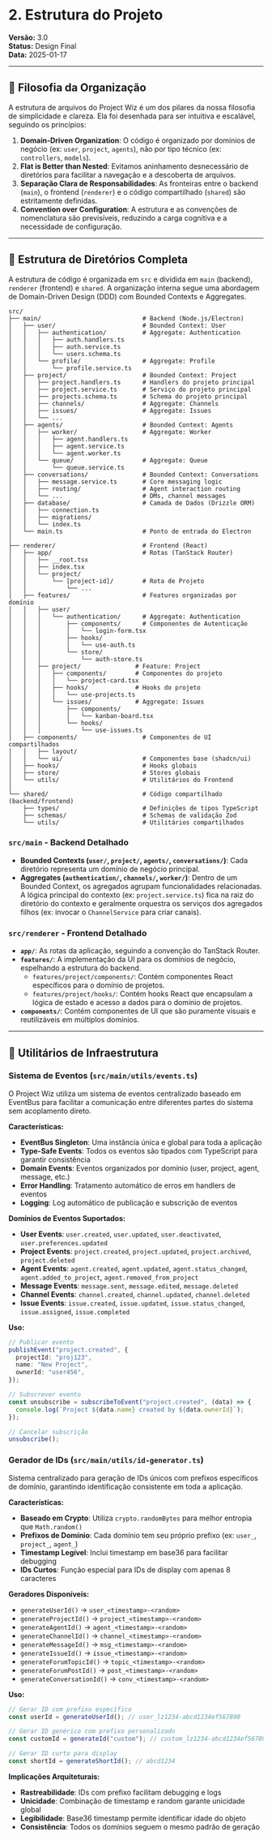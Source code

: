 # 2. Estrutura do Projeto

**Versão:** 3.0  
**Status:** Design Final  
**Data:** 2025-01-17

---

## 🎯 Filosofia da Organização

A estrutura de arquivos do Project Wiz é um dos pilares da nossa filosofia de simplicidade e clareza. Ela foi desenhada para ser intuitiva e escalável, seguindo os princípios:

1.  **Domain-Driven Organization**: O código é organizado por domínios de negócio (ex: `user`, `project`, `agents`), não por tipo técnico (ex: `controllers`, `models`).
2.  **Flat is Better than Nested**: Evitamos aninhamento desnecessário de diretórios para facilitar a navegação e a descoberta de arquivos.
3.  **Separação Clara de Responsabilidades**: As fronteiras entre o backend (`main`), o frontend (`renderer`) e o código compartilhado (`shared`) são estritamente definidas.
4.  **Convention over Configuration**: A estrutura e as convenções de nomenclatura são previsíveis, reduzindo a carga cognitiva e a necessidade de configuração.

---

## 📁 Estrutura de Diretórios Completa

A estrutura de código é organizada em `src` e dividida em `main` (backend), `renderer` (frontend) e `shared`. A organização interna segue uma abordagem de Domain-Driven Design (DDD) com Bounded Contexts e Aggregates.

```
src/
├── main/                            # Backend (Node.js/Electron)
│   ├── user/                        # Bounded Context: User
│   │   ├── authentication/          # Aggregate: Authentication
│   │   │   ├── auth.handlers.ts
│   │   │   ├── auth.service.ts
│   │   │   └── users.schema.ts
│   │   └── profile/                 # Aggregate: Profile
│   │       └── profile.service.ts
│   ├── project/                     # Bounded Context: Project
│   │   ├── project.handlers.ts      # Handlers do projeto principal
│   │   ├── project.service.ts       # Serviço do projeto principal
│   │   ├── projects.schema.ts       # Schema do projeto principal
│   │   ├── channels/                # Aggregate: Channels
│   │   ├── issues/                  # Aggregate: Issues
│   │   └── ...
│   ├── agents/                      # Bounded Context: Agents
│   │   ├── worker/                  # Aggregate: Worker
│   │   │   ├── agent.handlers.ts
│   │   │   ├── agent.service.ts
│   │   │   └── agent.worker.ts
│   │   └── queue/                   # Aggregate: Queue
│   │       └── queue.service.ts
│   ├── conversations/               # Bounded Context: Conversations
│   │   ├── message.service.ts       # Core messaging logic
│   │   ├── routing/                 # Agent interaction routing
│   │   └── ...                      # DMs, channel messages
│   ├── database/                    # Camada de Dados (Drizzle ORM)
│   │   ├── connection.ts
│   │   ├── migrations/
│   │   └── index.ts
│   └── main.ts                      # Ponto de entrada do Electron
│
├── renderer/                        # Frontend (React)
│   ├── app/                         # Rotas (TanStack Router)
│   │   ├── __root.tsx
│   │   ├── index.tsx
│   │   └── project/
│   │       └── [project-id]/        # Rota de Projeto
│   │           └── ...
│   ├── features/                    # Features organizadas por domínio
│   │   ├── user/
│   │   │   └── authentication/      # Aggregate: Authentication
│   │   │       ├── components/      # Componentes de Autenticação
│   │   │       │   └── login-form.tsx
│   │   │       ├── hooks/
│   │   │       │   └── use-auth.ts
│   │   │       └── store/
│   │   │           └── auth-store.ts
│   │   ├── project/               # Feature: Project
│   │   │   ├── components/        # Componentes do projeto
│   │   │   │   └── project-card.tsx
│   │   │   ├── hooks/             # Hooks do projeto
│   │   │   │   └── use-projects.ts
│   │   │   └── issues/            # Aggregate: Issues
│   │   │       ├── components/
│   │   │       │   └── kanban-board.tsx
│   │   │       └── hooks/
│   │   │           └── use-issues.ts
│   ├── components/                  # Componentes de UI compartilhados
│   │   ├── layout/
│   │   └── ui/                      # Componentes base (shadcn/ui)
│   ├── hooks/                       # Hooks globais
│   ├── store/                       # Stores globais
│   └── utils/                       # Utilitários do Frontend
│
└── shared/                          # Código compartilhado (backend/frontend)
    ├── types/                       # Definições de tipos TypeScript
    ├── schemas/                     # Schemas de validação Zod
    └── utils/                       # Utilitários compartilhados
```

### `src/main` - Backend Detalhado

- **Bounded Contexts (`user/`, `project/`, `agents/`, `conversations/`)**: Cada diretório representa um domínio de negócio principal.
- **Aggregates (`authentication/`, `channels/`, `worker/`)**: Dentro de um Bounded Context, os agregados agrupam funcionalidades relacionadas. A lógica principal do contexto (ex: `project.service.ts`) fica na raiz do diretório do contexto e geralmente orquestra os serviços dos agregados filhos (ex: invocar o `ChannelService` para criar canais).

### `src/renderer` - Frontend Detalhado

- **`app/`**: As rotas da aplicação, seguindo a convenção do TanStack Router.
- **`features/`**: A implementação da UI para os domínios de negócio, espelhando a estrutura do backend.
  - `features/project/components/`: Contém componentes React específicos para o domínio de projetos.
  - `features/project/hooks/`: Contém hooks React que encapsulam a lógica de estado e acesso a dados para o domínio de projetos.
- **`components/`**: Contém componentes de UI que são puramente visuais e reutilizáveis em múltiplos domínios.

---

## 🔧 Utilitários de Infraestrutura

### Sistema de Eventos (`src/main/utils/events.ts`)

O Project Wiz utiliza um sistema de eventos centralizado baseado em EventBus para facilitar a comunicação entre diferentes partes do sistema sem acoplamento direto.

**Características:**

- **EventBus Singleton**: Uma instância única e global para toda a aplicação
- **Type-Safe Events**: Todos os eventos são tipados com TypeScript para garantir consistência
- **Domain Events**: Eventos organizados por domínio (user, project, agent, message, etc.)
- **Error Handling**: Tratamento automático de erros em handlers de eventos
- **Logging**: Log automático de publicação e subscrição de eventos

**Domínios de Eventos Suportados:**

- **User Events**: `user.created`, `user.updated`, `user.deactivated`, `user.preferences.updated`
- **Project Events**: `project.created`, `project.updated`, `project.archived`, `project.deleted`
- **Agent Events**: `agent.created`, `agent.updated`, `agent.status_changed`, `agent.added_to_project`, `agent.removed_from_project`
- **Message Events**: `message.sent`, `message.edited`, `message.deleted`
- **Channel Events**: `channel.created`, `channel.updated`, `channel.deleted`
- **Issue Events**: `issue.created`, `issue.updated`, `issue.status_changed`, `issue.assigned`, `issue.completed`

**Uso:**

```typescript
// Publicar evento
publishEvent("project.created", {
  projectId: "proj123",
  name: "New Project",
  ownerId: "user456",
});

// Subscrever evento
const unsubscribe = subscribeToEvent("project.created", (data) => {
  console.log(`Project ${data.name} created by ${data.ownerId}`);
});

// Cancelar subscrição
unsubscribe();
```

### Gerador de IDs (`src/main/utils/id-generator.ts`)

Sistema centralizado para geração de IDs únicos com prefixos específicos de domínio, garantindo identificação consistente em toda a aplicação.

**Características:**

- **Baseado em Crypto**: Utiliza `crypto.randomBytes` para melhor entropia que `Math.random()`
- **Prefixos de Domínio**: Cada domínio tem seu próprio prefixo (ex: `user_`, `project_`, `agent_`)
- **Timestamp Legível**: Inclui timestamp em base36 para facilitar debugging
- **IDs Curtos**: Função especial para IDs de display com apenas 8 caracteres

**Geradores Disponíveis:**

- `generateUserId()` → `user_<timestamp>-<random>`
- `generateProjectId()` → `project_<timestamp>-<random>`
- `generateAgentId()` → `agent_<timestamp>-<random>`
- `generateChannelId()` → `channel_<timestamp>-<random>`
- `generateMessageId()` → `msg_<timestamp>-<random>`
- `generateIssueId()` → `issue_<timestamp>-<random>`
- `generateForumTopicId()` → `topic_<timestamp>-<random>`
- `generateForumPostId()` → `post_<timestamp>-<random>`
- `generateConversationId()` → `conv_<timestamp>-<random>`

**Uso:**

```typescript
// Gerar ID com prefixo específico
const userId = generateUserId(); // user_lz1234-abcd1234ef567890

// Gerar ID genérico com prefixo personalizado
const customId = generateId("custom"); // custom_lz1234-abcd1234ef567890

// Gerar ID curto para display
const shortId = generateShortId(); // abcd1234
```

**Implicações Arquiteturais:**

- **Rastreabilidade**: IDs com prefixo facilitam debugging e logs
- **Unicidade**: Combinação de timestamp e random garante unicidade global
- **Legibilidade**: Base36 timestamp permite identificar idade do objeto
- **Consistência**: Todos os domínios seguem o mesmo padrão de geração
